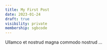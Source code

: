 ```yaml
---
title: My First Post
date: 2023-01-24
draft: true
visibility: private
membership: sgbcode
---
```


Ullamco et nostrud magna commodo nostrud ...